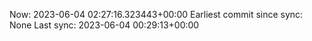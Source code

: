 Now: 2023-06-04 02:27:16.323443+00:00 Earliest commit since sync: None Last sync: 2023-06-04 00:29:13+00:00
